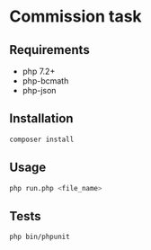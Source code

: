 # Commission task

Requirements
------------
- php 7.2+
- php-bcmath
- php-json

Installation
------------

```bash
composer install
```

Usage
-----
```bash
php run.php <file_name>
```

Tests
---
```bash
php bin/phpunit
```

